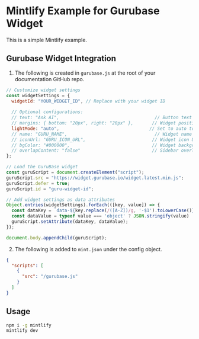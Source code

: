 # Mintlify Example for Gurubase Widget

This is a simple Mintlify example.

## Gurubase Widget Integration

1. The following is created in `gurubase.js` at the root of your documentation GitHub repo.

```js
// Customize widget settings
const widgetSettings = {
  widgetId: "YOUR_WIDGET_ID", // Replace with your widget ID
  
  // Optional configurations:
  // text: "Ask AI",                                    // Button text
  // margins: { bottom: "20px", right: "20px" },       // Widget positioning
  lightMode: "auto",                                  // Set to auto to use the website's theme
  // name: "GURU_NAME",                                 // Widget name
  // iconUrl: "GURU_ICON_URL",                         // Widget icon URL
  // bgColor: "#000000",                               // Widget background color
  // overlapContent: "false"                           // Sidebar overlaps main content or shrinks it
};

// Load the GuruBase widget
const guruScript = document.createElement("script");
guruScript.src = "https://widget.gurubase.io/widget.latest.min.js";
guruScript.defer = true;
guruScript.id = "guru-widget-id";

// Add widget settings as data attributes
Object.entries(widgetSettings).forEach(([key, value]) => {
  const dataKey = `data-${key.replace(/([A-Z])/g, '-$1').toLowerCase()}`;
  const dataValue = typeof value === 'object' ? JSON.stringify(value) : value;
  guruScript.setAttribute(dataKey, dataValue);
});

document.body.appendChild(guruScript);

```

2. The following is added to `mint.json` under the config object.

```json
{
  "scripts": [
    {
      "src": "/gurubase.js"
    }
  ]
}
```

## Usage

```bash
npm i -g mintlify
mintlify dev
```